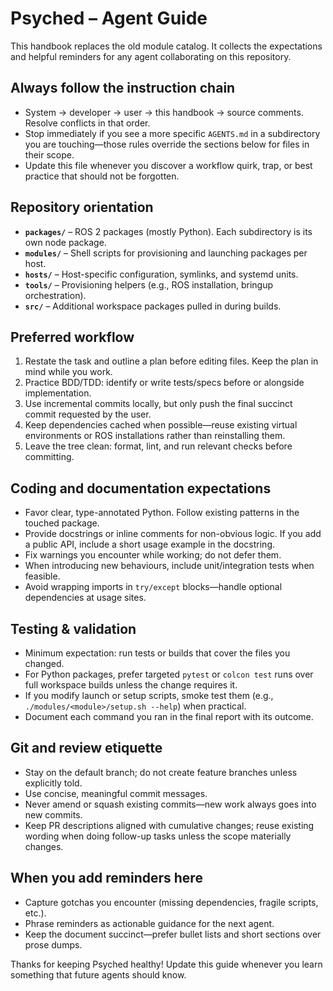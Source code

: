 # Psyched – Agent Guide

This handbook replaces the old module catalog. It collects the expectations and helpful reminders for any agent collaborating on this repository.

## Always follow the instruction chain
- System → developer → user → this handbook → source comments. Resolve conflicts in that order.
- Stop immediately if you see a more specific `AGENTS.md` in a subdirectory you are touching—those rules override the sections below for files in their scope.
- Update this file whenever you discover a workflow quirk, trap, or best practice that should not be forgotten.

## Repository orientation
- **`packages/`** – ROS 2 packages (mostly Python). Each subdirectory is its own node package.
- **`modules/`** – Shell scripts for provisioning and launching packages per host.
- **`hosts/`** – Host-specific configuration, symlinks, and systemd units.
- **`tools/`** – Provisioning helpers (e.g., ROS installation, bringup orchestration).
- **`src/`** – Additional workspace packages pulled in during builds.

## Preferred workflow
1. Restate the task and outline a plan before editing files. Keep the plan in mind while you work.
2. Practice BDD/TDD: identify or write tests/specs before or alongside implementation.
3. Use incremental commits locally, but only push the final succinct commit requested by the user.
4. Keep dependencies cached when possible—reuse existing virtual environments or ROS installations rather than reinstalling them.
5. Leave the tree clean: format, lint, and run relevant checks before committing.

## Coding and documentation expectations
- Favor clear, type-annotated Python. Follow existing patterns in the touched package.
- Provide docstrings or inline comments for non-obvious logic. If you add a public API, include a short usage example in the docstring.
- Fix warnings you encounter while working; do not defer them.
- When introducing new behaviours, include unit/integration tests when feasible.
- Avoid wrapping imports in `try/except` blocks—handle optional dependencies at usage sites.

## Testing & validation
- Minimum expectation: run tests or builds that cover the files you changed.
- For Python packages, prefer targeted `pytest` or `colcon test` runs over full workspace builds unless the change requires it.
- If you modify launch or setup scripts, smoke test them (e.g., `./modules/<module>/setup.sh --help`) when practical.
- Document each command you ran in the final report with its outcome.

## Git and review etiquette
- Stay on the default branch; do not create feature branches unless explicitly told.
- Use concise, meaningful commit messages.
- Never amend or squash existing commits—new work always goes into new commits.
- Keep PR descriptions aligned with cumulative changes; reuse existing wording when doing follow-up tasks unless the scope materially changes.

## When you add reminders here
- Capture gotchas you encounter (missing dependencies, fragile scripts, etc.).
- Phrase reminders as actionable guidance for the next agent.
- Keep the document succinct—prefer bullet lists and short sections over prose dumps.

Thanks for keeping Psyched healthy! Update this guide whenever you learn something that future agents should know.
